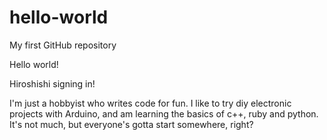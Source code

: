 # hello-world
My first GitHub repository

Hello world!

Hiroshishi signing in!

I'm just a hobbyist who writes code for fun. I like to try diy electronic projects with Arduino, and am learning the basics of c++, ruby and python. It's not much, but everyone's gotta start somewhere, right?

